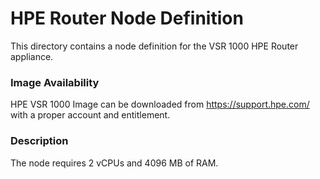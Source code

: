 # HPE Router Node Definition

This directory contains a node definition for the VSR 1000 HPE Router appliance.

### Image Availability

HPE VSR 1000 Image can be downloaded from https://support.hpe.com/ with a proper account and entitlement.

### Description

The node requires 2 vCPUs and 4096 MB of RAM.
